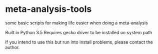# meta-analysis-tools
some basic scripts for making life easier when doing a meta-analysis

Built in Python 3.5
Requires gecko driver to be installed on system path

If you intend to use this but run into install problems,
please contact the author.
